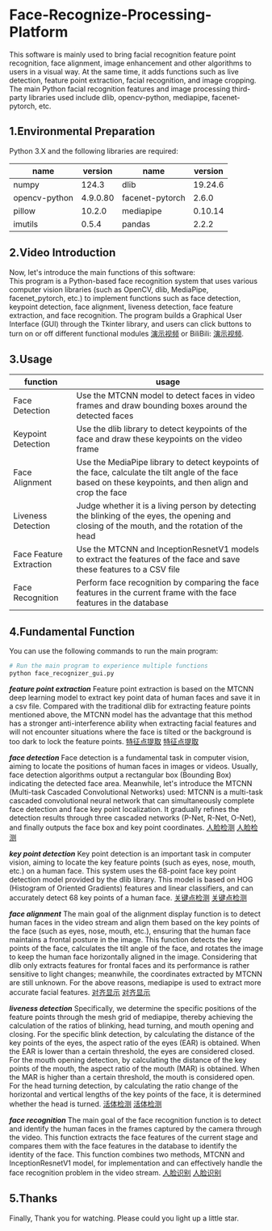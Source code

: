 # Face-Recognize-Processing-Platform

This software is mainly used to bring facial recognition feature point recognition, face alignment, image enhancement and other algorithms to users in a visual way. At the same time, it adds functions such as live detection, feature point extraction, facial recognition, and image cropping. The main Python facial recognition features and image processing third-party libraries used include dlib, opencv-python, mediapipe, facenet-pytorch, etc.

## 1.Environmental Preparation

Python 3.X and the following libraries are required:

| name          | version    | name           | version   |
|----------------|-----------|----------------|-----------|
| numpy          | 124.3     | dlib           | 19.24.6   |
| opencv-python  | 4.9.0.80  | facenet-pytorch| 2.6.0     |
| pillow         | 10.2.0    | mediapipe      | 0.10.14   |
| imutils        | 0.5.4     | pandas         | 2.2.2     |

## 2.Video Introduction

Now, let's introduce the main functions of this software:  
This program is a Python-based face recognition system that uses various computer vision libraries (such as OpenCV, dlib, MediaPipe, facenet_pytorch, etc.) to implement functions such as face detection, keypoint detection, face alignment, liveness detection, face feature extraction, and face recognition. The program builds a Graphical User Interface (GUI) through the Tkinter library, and users can click buttons to turn on or off different functional modules [演示视频](https://b23.tv/n5PKEK6) or BiliBili: [演示视频](asserts/程序演示视频.mp4).

## 3.Usage

|         function         |                             usage                             |
|--------------------------|---------------------------------------------------------------|
|       Face Detection     |  Use the MTCNN model to detect faces in video frames and draw bounding boxes around the detected faces |
|       Keypoint Detection |  Use the dlib library to detect keypoints of the face and draw these keypoints on the video frame |
|       Face Alignment     |  Use the MediaPipe library to detect keypoints of the face, calculate the tilt angle of the face based on these keypoints, and then align and crop the face |
|       Liveness Detection |  Judge whether it is a living person by detecting the blinking of the eyes, the opening and closing of the mouth, and the rotation of the head   |
|  Face Feature Extraction |  Use the MTCNN and InceptionResnetV1 models to extract the features of the face and save these features to a CSV file|
|  Face Recognition        |  Perform face recognition by comparing the face features in the current frame with the face features in the database|

## 4.Fundamental Function

You can use the following commands to run the main program:

```bash
# Run the main program to experience multiple functions
python face_recognizer_gui.py
```

___feature point extraction___
Feature point extraction is based on the MTCNN deep learning model to extract key point data of human faces and save it in a csv file. Compared with the traditional dlib for extracting feature points mentioned above, the MTCNN model has the advantage that this method has a stronger anti-interference ability when extracting facial features and will not encounter situations where the face is tilted or the background is too dark to lock the feature points.
[特征点提取](asserts/特征点提取.png)
[特征点提取](asserts/特征点提取_流程.png)

___face detection___
Face detection is a fundamental task in computer vision, aiming to locate the positions of human faces in images or videos. Usually, face detection algorithms output a rectangular box (Bounding Box) indicating the detected face area.
Meanwhile, let's introduce the MTCNN (Multi-task Cascaded Convolutional Networks) used: MTCNN is a multi-task cascaded convolutional neural network that can simultaneously complete face detection and face key point localization. It gradually refines the detection results through three cascaded networks (P-Net, R-Net, O-Net), and finally outputs the face box and key point coordinates.
[人脸检测](asserts/人脸检测.png)
[人脸检测](asserts/人脸检测_流程.png)

___key point detection___
Key point detection is an important task in computer vision, aiming to locate the key feature points (such as eyes, nose, mouth, etc.) on a human face. This system uses the 68-point face key point detection model provided by the dlib library. This model is based on HOG (Histogram of Oriented Gradients) features and linear classifiers, and can accurately detect 68 key points of a human face.
[关键点检测](asserts/关键点检测.png)
[关键点检测](asserts/关键点检测_流程.png)

___face alignment___
The main goal of the alignment display function is to detect human faces in the video stream and align them based on the key points of the face (such as eyes, nose, mouth, etc.), ensuring that the human face maintains a frontal posture in the image. This function detects the key points of the face, calculates the tilt angle of the face, and rotates the image to keep the human face horizontally aligned in the image.
Considering that dlib only extracts features for frontal faces and its performance is rather sensitive to light changes; meanwhile, the coordinates extracted by MTCNN are still unknown. For the above reasons, mediapipe is used to extract more accurate facial features.
[对齐显示](asserts/对齐显示.png)
[对齐显示](asserts/对齐显示_流程.png)

___liveness detection___
Specifically, we determine the specific positions of the feature points through the mesh grid of mediapipe, thereby achieving the calculation of the ratios of blinking, head turning, and mouth opening and closing. For the specific blink detection, by calculating the distance of the key points of the eyes, the aspect ratio of the eyes (EAR) is obtained. When the EAR is lower than a certain threshold, the eyes are considered closed. For the mouth opening detection, by calculating the distance of the key points of the mouth, the aspect ratio of the mouth (MAR) is obtained. When the MAR is higher than a certain threshold, the mouth is considered open. For the head turning detection, by calculating the ratio change of the horizontal and vertical lengths of the key points of the face, it is determined whether the head is turned.
[活体检测](asserts/活体检测.png)
[活体检测](asserts/活体检测_流程.png)

___face recognition___
The main goal of the face recognition function is to detect and identify the human faces in the frames captured by the camera through the video. This function extracts the face features of the current stage and compares them with the face features in the database to identify the identity of the face. This function combines two methods, MTCNN and InceptionResnetV1 model, for implementation and can effectively handle the face recognition problem in the video stream.
[人脸识别](asserts/人脸识别.png)
[人脸识别](asserts/人脸识别_流程.png)

## 5.Thanks

Finally, Thank you for watching. Please could you light up a little star.
